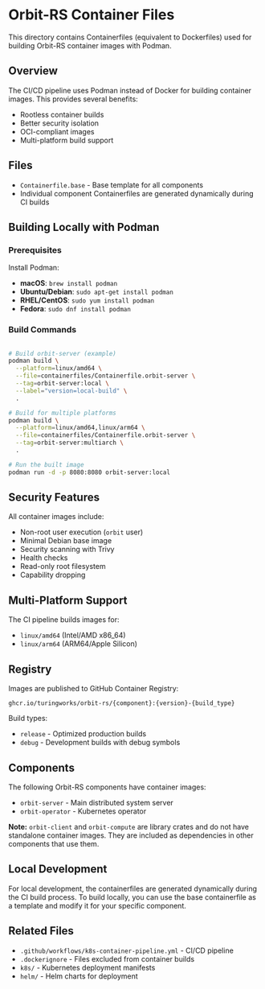 # Orbit-RS Container Files

This directory contains Containerfiles (equivalent to Dockerfiles) used for building Orbit-RS container images with Podman.

## Overview

The CI/CD pipeline uses Podman instead of Docker for building container images. This provides several benefits:
- Rootless container builds
- Better security isolation
- OCI-compliant images
- Multi-platform build support

## Files

- `Containerfile.base` - Base template for all components
- Individual component Containerfiles are generated dynamically during CI builds

## Building Locally with Podman

### Prerequisites

Install Podman:
- **macOS**: `brew install podman`
- **Ubuntu/Debian**: `sudo apt-get install podman`
- **RHEL/CentOS**: `sudo yum install podman`
- **Fedora**: `sudo dnf install podman`

### Build Commands

```bash

# Build orbit-server (example)
podman build \
  --platform=linux/amd64 \
  --file=containerfiles/Containerfile.orbit-server \
  --tag=orbit-server:local \
  --label="version=local-build" \
  .

# Build for multiple platforms
podman build \
  --platform=linux/amd64,linux/arm64 \
  --file=containerfiles/Containerfile.orbit-server \
  --tag=orbit-server:multiarch \
  .

# Run the built image
podman run -d -p 8080:8080 orbit-server:local
```

## Security Features

All container images include:
- Non-root user execution (`orbit` user)
- Minimal Debian base image
- Security scanning with Trivy
- Health checks
- Read-only root filesystem
- Capability dropping

## Multi-Platform Support

The CI pipeline builds images for:
- `linux/amd64` (Intel/AMD x86_64)
- `linux/arm64` (ARM64/Apple Silicon)

## Registry

Images are published to GitHub Container Registry:
```
ghcr.io/turingworks/orbit-rs/{component}:{version}-{build_type}
```

Build types:
- `release` - Optimized production builds
- `debug` - Development builds with debug symbols

## Components

The following Orbit-RS components have container images:
- `orbit-server` - Main distributed system server
- `orbit-operator` - Kubernetes operator

**Note:** `orbit-client` and `orbit-compute` are library crates and do not have standalone container images. They are included as dependencies in other components that use them.

## Local Development

For local development, the containerfiles are generated dynamically during the CI build process. To build locally, you can use the base containerfile as a template and modify it for your specific component.

## Related Files

- `.github/workflows/k8s-container-pipeline.yml` - CI/CD pipeline
- `.dockerignore` - Files excluded from container builds
- `k8s/` - Kubernetes deployment manifests
- `helm/` - Helm charts for deployment
